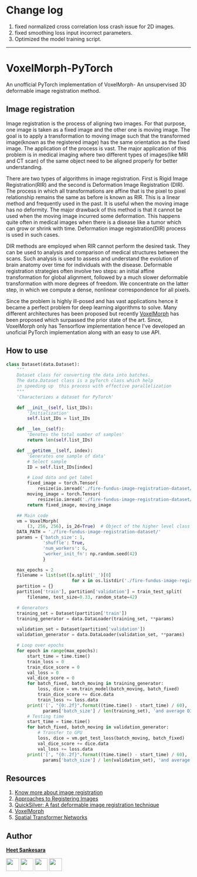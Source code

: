 # Change log
1. fixed normalized cross correlation loss crash issue for 2D images.
2. fixed smoothing loss input incorrect parameters.
3. Optimized the model training script.


---
# VoxelMorph-PyTorch

An unofficial PyTorch implementation of VoxelMorph- An unsupervised 3D deformable image registration method.

## Image registration

Image registration is the process of aligning two images. For that purpose, one image is taken as a fixed image and the other one is moving image. The goal is to apply a transformation to moving image such that the transformed image(known as the registered image) has the same orientation as the fixed image. The application of the process is vast. The major application of this problem is in medical imaging where two different types of images(like MRI and CT scan) of the same object need to be aligned properly for better understanding.

There are two types of algorithms in image registration. First is Rigid Image Registration(RIR) and the second is Deformation Image Registration (DIR). The process in which all transformations are affine that is the pixel to pixel relationship remains the same as before is known as RIR. This is a linear method and frequently used in the past. It is useful when the moving image has no deformity. The major drawback of this method is that it cannot be used when the moving image incurred some deformation. This happens quite often in medical images when there is a disease like a tumor which can grow or shrink with time. Deformation image registration(DIR) process is used in such cases.

DIR methods are employed when RIR cannot perform the desired task. They can be used to analysis and comparison of medical structures between the scans. Such analysis is used to assess and understand the evolution of brain anatomy over time for individuals with the disease. Deformable registration strategies often involve two steps: an initial affine transformation for global alignment, followed by a much slower deformable transformation with more degrees of freedom. We concentrate on the latter step, in which we compute a dense, nonlinear correspondence for all pixels.

Since the problem is highly ill-posed and has vast applications hence it became a perfect problem for deep learning algorithms to solve. Many different architectures has been proposed but recently [VoxelMorph](https://arxiv.org/abs/1809.05231) has been proposed which surpassed the prior state of the art. Since, VoxelMorph only has Tensorflow implementation hence I've developed an unoficial PyTorch implementation along with an easy to use API.

## How to use

```python
class Dataset(data.Dataset):
    """
    Dataset class for converting the data into batches.
    The data.Dataset class is a pyTorch class which help
    in speeding up  this process with effective parallelization
    """
    'Characterizes a dataset for PyTorch'

    def __init__(self, list_IDs):
        'Initialization'
        self.list_IDs = list_IDs

    def __len__(self):
        'Denotes the total number of samples'
        return len(self.list_IDs)

    def __getitem__(self, index):
        'Generates one sample of data'
        # Select sample
        ID = self.list_IDs[index]

        # Load data and get label
        fixed_image = torch.Tensor(
            resize(io.imread('./fire-fundus-image-registration-dataset/' + ID + '_1.jpg'), (256, 256, 3)))
        moving_image = torch.Tensor(
            resize(io.imread('./fire-fundus-image-registration-dataset/' + ID + '_2.jpg'), (256, 256, 3)))
        return fixed_image, moving_image

    ## Main code
    vm = VoxelMorph(
        (3, 256, 256), is_2d=True)  # Object of the higher level class
    DATA_PATH = './fire-fundus-image-registration-dataset/'
    params = {'batch_size': 1,
              'shuffle': True,
              'num_workers': 6,
              'worker_init_fn': np.random.seed(42)
              }

    max_epochs = 2
    filename = list(set([x.split('_')[0]
                         for x in os.listdir('./fire-fundus-image-registration-dataset/')]))
    partition = {}
    partition['train'], partition['validation'] = train_test_split(
        filename, test_size=0.33, random_state=42)

    # Generators
    training_set = Dataset(partition['train'])
    training_generator = data.DataLoader(training_set, **params)

    validation_set = Dataset(partition['validation'])
    validation_generator = data.DataLoader(validation_set, **params)

    # Loop over epochs
    for epoch in range(max_epochs):
        start_time = time.time()
        train_loss = 0
        train_dice_score = 0
        val_loss = 0
        val_dice_score = 0
        for batch_fixed, batch_moving in training_generator:
            loss, dice = vm.train_model(batch_moving, batch_fixed)
            train_dice_score += dice.data
            train_loss += loss.data
        print('[', "{0:.2f}".format((time.time() - start_time) / 60), 'mins]', 'After', epoch + 1, 'epochs, the Average training loss is ', train_loss *
              params['batch_size'] / len(training_set), 'and average DICE score is', train_dice_score.data * params['batch_size'] / len(training_set))
        # Testing time
        start_time = time.time()
        for batch_fixed, batch_moving in validation_generator:
            # Transfer to GPU
            loss, dice = vm.get_test_loss(batch_moving, batch_fixed)
            val_dice_score += dice.data
            val_loss += loss.data
        print('[', "{0:.2f}".format((time.time() - start_time) / 60), 'mins]', 'After', epoch + 1, 'epochs, the Average validations loss is ', val_loss *
              params['batch_size'] / len(validation_set), 'and average DICE score is', val_dice_score.data * params['batch_size'] / len(validation_set))

```

## Resources

1. [Know more about image registration](https://www.sciencedirect.com/topics/neuroscience/image-registration)
2. [Approaches to Registering Images](https://www.mathworks.com/help/images/approaches-to-registering-images.html)
3. [QuickSilver: A fast deformable image registration technique](https://arxiv.org/pdf/1703.10908.pdf)
4. [VoxelMorph](https://arxiv.org/abs/1809.05231)
5. [Spatial Transformer Networks](https://arxiv.org/pdf/1506.02025.pdf)

## Author

**[Heet Sankesara](https://github.com/Hsankesara)**

[<img src="http://i.imgur.com/0o48UoR.png" width="35" padding="10" margin="10">](https://github.com/Hsankesara/) [<img src="https://i.imgur.com/0IdggSZ.png" width="35" padding="10" margin="10">](https://www.linkedin.com/in/heet-sankesara-72383a152/) [<img src="http://i.imgur.com/tXSoThF.png" width="35" padding="10" margin="10">](https://twitter.com/heetsankesara3) [<img src="https://loading.io/s/icon/vzeour.svg" width="35" padding="10" margin="10">](https://www.kaggle.com/hsankesara)
